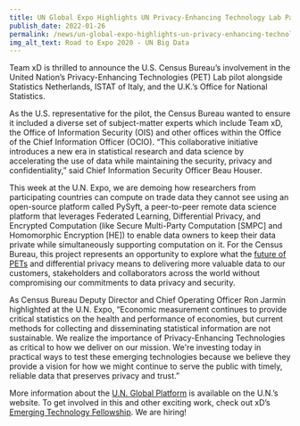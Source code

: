 ```yaml
---
title: UN Global Expo Highlights UN Privacy-Enhancing Technology Lab Participation
publish_date: 2022-01-26
permalink: /news/un-global-expo-highlights-un-privacy-enhancing-technology-lab-participation/
img_alt_text: Road to Expo 2020 - UN Big Data
---
```

<p>
  Team xD is thrilled to announce the U.S. Census Bureau’s involvement in the 
  United Nation’s Privacy-Enhancing Technologies (PET) Lab pilot alongside 
  Statistics Netherlands, ISTAT of Italy, and the U.K.’s Office for National 
  Statistics.
</p>
<p>
  As the U.S. representative for the pilot, the Census Bureau wanted to ensure 
  it included a diverse set of subject-matter experts which include Team xD, 
  the Office of Information Security (OIS) and other offices within the Office 
  of the Chief Information Officer (OCIO). “This collaborative initiative 
  introduces a new era in statistical research and data science by accelerating 
  the use of data while maintaining the security, privacy and confidentiality,” 
  said Chief Information Security Officer Beau Houser. 
</p>
<p>
  This week at the U.N. Expo, we are demoing how researchers from participating 
  countries can compute on trade data they cannot see using an open-source 
  platform called PySyft, a peer-to-peer remote data science platform that 
  leverages Federated Learning, Differential Privacy, and Encrypted Computation 
  (like Secure Multi-Party Computation [SMPC] and Homomorphic Encryption [HE]) 
  to enable data owners to keep their data private while simultaneously 
  supporting computation on it. For the Census Bureau, this project represents 
  an opportunity to explore what the 
  <a href="{{ site.baseurl }}/projects/deploying-privacy-enhancing-technologies/">future of PETs</a>
  and differential privacy means to delivering more valuable data to our 
  customers, stakeholders and collaborators across the world without
  compromising our commitments to data privacy and security.
</p>
<p>
  As Census Bureau Deputy Director and Chief Operating Officer Ron Jarmin 
  highlighted at the U.N. Expo, “Economic measurement continues to provide 
  critical statistics on the health and performance of economies, but current 
  methods for collecting and disseminating statistical information are not 
  sustainable. We realize the importance of Privacy-Enhancing Technologies as 
  critical to how we deliver on our mission. We're investing today in practical 
  ways to test these emerging technologies because we believe they provide a 
  vision for how we might continue to serve the public with timely, reliable 
  data that preserves privacy and trust.” 
</p>
<p>
  More information about the
  <a href="https://unstats.un.org/bigdata/un-global-platform.cshtml" target="_blank">U.N. Global Platform</a>
  is available on the U.N.’s website. To get involved in this and other 
  exciting work, check out xD’s
  <a href="{{ site.baseurl }}/apply">Emerging Technology Fellowship</a>.
  We are hiring!
</p>
